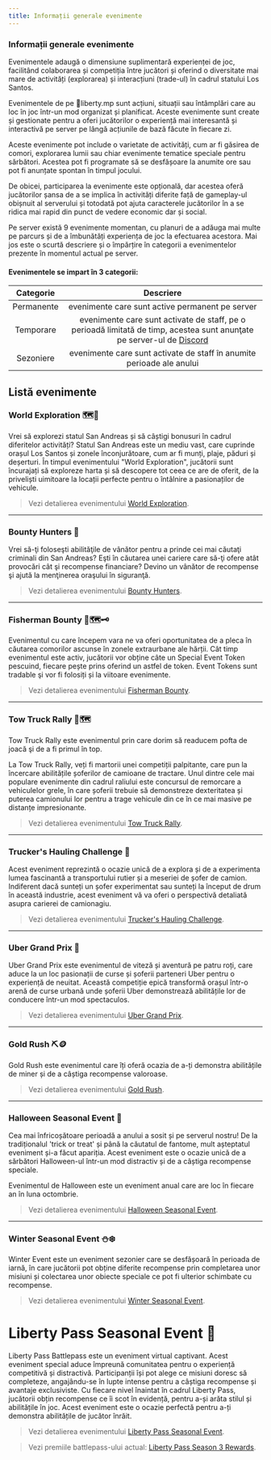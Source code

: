 ```yaml
---
title: Informații generale evenimente
---
```


### Informații generale evenimente

Evenimentele adaugă o dimensiune suplimentară experienței de joc, facilitând colaborarea și competiția între jucători și oferind o diversitate mai mare de activități (explorarea) și interacțiuni (trade-ul) în cadrul statului Los Santos.

Evenimentele de pe 🗽liberty.mp sunt acțiuni, situații sau întâmplări care au loc în joc într-un mod organizat și planificat. Aceste evenimente sunt create și gestionate pentru a oferi jucătorilor o experiență mai interesantă și interactivă pe server pe lângă acțiunile de bază făcute în fiecare zi.

Aceste evenimente pot include o varietate de activități, cum ar fi găsirea de comori, explorarea lumii sau chiar evenimente tematice speciale pentru sărbători. Acestea pot fi programate să se desfășoare la anumite ore sau pot fi anunțate spontan în timpul jocului.

De obicei, participarea la evenimente este opțională, dar acestea oferă jucătorilor șansa de a se implica în activități diferite față de gameplay-ul obișnuit al serverului și totodată pot ajuta caracterele jucătorilor în a se ridica mai rapid din punct de vedere economic dar și social.

Pe server există 9 evenimente momentan, cu planuri de a adăuga mai multe pe parcurs și de a îmbunătăți experiența de joc la efectuarea acestora. Mai jos este o scurtă descriere și o împărțire în categorii a evenimentelor prezente în momentul actual pe server.

#### Evenimentele se impart în 3 categorii:

| **Categorie** | **Descriere** |
| :-----------: | :-----------: |
| Permanente | evenimente care sunt active permanent pe server |
| Temporare | evenimente care sunt activate de staff, pe o perioadă limitată de timp, acestea sunt anunţate pe server-ul de [Discord](https://liberty.mp/discord)
| Sezoniere | evenimente care sunt activate de staff în anumite perioade ale anului |

## Listă evenimente

### World Exploration 🗺️🧭

Vrei să explorezi statul San Andreas și să câștigi bonusuri în cadrul diferitelor activități?
Statul San Andreas este un mediu vast, care cuprinde orașul Los Santos și zonele înconjurătoare, cum ar fi munți, plaje, păduri și deșerturi. În timpul evenimentului "World Exploration", jucătorii sunt încurajați să exploreze harta și să descopere tot ceea ce are de oferit, de la priveliști uimitoare la locații perfecte pentru o întâlnire a pasionaților de vehicule.

> Vezi detalierea evenimentului [World Exploration](./world-exploration).

---

### Bounty Hunters 🎯

Vrei să-ţi foloseşti abilităţile de vânător pentru a prinde cei mai căutaţi criminali din San Andreas?
Eşti în căutarea unei cariere care să-ţi ofere atât provocări cât şi recompense financiare?
Devino un vânător de recompense şi ajută la menţinerea oraşului în siguranţă.

> Vezi detalierea evenimentului [Bounty Hunters](./bounty-hunters).

---

### Fisherman Bounty 🎣🗺️🗝️

Evenimentul cu care începem vara ne va oferi oportunitatea de a pleca în căutarea comorilor ascunse în zonele extraurbane ale hărții. Cât timp evenimentul este activ, jucătorii vor obține câte un Special Event Token pescuind, fiecare pește prins oferind un astfel de token. Event Tokens sunt tradable şi vor fi folosiți și la viitoare evenimente.

> Vezi detalierea evenimentului [Fisherman Bounty](./fisherman-bounty).

---

### Tow Truck Rally 🚗🗺️

Tow Truck Rally este evenimentul prin care dorim să readucem pofta de joacă şi de a fi primul în top.

La Tow Truck Rally, veți fi martorii unei competiții palpitante, care pun la încercare abilitățile șoferilor de camioane de tractare. Unul dintre cele mai populare evenimente din cadrul raliului este concursul de remorcare a vehiculelor grele, în care șoferii trebuie să demonstreze dexteritatea și puterea camionului lor pentru a trage vehicule din ce în ce mai masive pe distanțe impresionante.

> Vezi detalierea evenimentului [Tow Truck Rally](./tow-truck-rally).

---

### Trucker's Hauling Challenge 🚚

Acest eveniment reprezintă o ocazie unică de a explora și de a experimenta lumea fascinantă a transportului rutier și a meseriei de șofer de camion. 
Indiferent dacă sunteți un șofer experimentat sau sunteți la început de drum în această industrie, acest eveniment vă va oferi o perspectivă detaliată asupra carierei de camionagiu.

> Vezi detalierea evenimentului [Trucker's Hauling Challenge](./trucker-hauling-challenge).

---

### Uber Grand Prix 🚕

Uber Grand Prix este evenimentul de viteză și aventură pe patru roți, care aduce la un loc pasionații de curse și șoferii parteneri Uber pentru o experiență de neuitat. Această competiție epică transformă orașul într-o arenă de curse urbană unde șoferii Uber demonstrează abilitățile lor de conducere într-un mod spectaculos.

> Vezi detalierea evenimentului [Uber Grand Prix](./uber-grand-prix).

---

### Gold Rush ⛏️🪙

Gold Rush este evenimentul care îți oferă ocazia de a-ți demonstra abilitățile de miner și de a câștiga recompense valoroase. 

> Vezi detalierea evenimentului [Gold Rush](./gold-rush).

---

### Halloween Seasonal Event 🎃

Cea mai înfricoșătoare perioadă a anului a sosit și pe serverul nostru! De la tradiționalul 'trick or treat' și până la căutatul de fantome, mult așteptatul eveniment și-a făcut apariția. Acest eveniment este o ocazie unică de a sărbători Halloween-ul într-un mod distractiv și de a câștiga recompense speciale. 

Evenimentul de Halloween este un eveniment anual care are loc în fiecare an în luna octombrie.

> Vezi detalierea evenimentului [Halloween Seasonal Event](./halloween-seasonal-event).

---

### Winter Seasonal Event ⛄❄️

Winter Event este un eveniment sezonier care se desfășoară în perioada de iarnă, în care jucătorii pot obține diferite recompense prin completarea unor misiuni și colectarea unor obiecte speciale ce pot fi ulterior schimbate cu recompense.

> Vezi detalierea evenimentului [Winter Seasonal Event](./winter-seasonal-event).

# Liberty Pass Seasonal Event 🎫

Liberty Pass Battlepass este un eveniment virtual captivant. Acest eveniment special aduce împreună comunitatea pentru o experiență competitivă și distractivă. Participanții își pot alege ce misiuni doresc să completeze, angajându-se în lupte intense pentru a câștiga recompense și avantaje exclusiviste. Cu fiecare nivel înaintat în cadrul Liberty Pass, jucătorii obțin recompense ce îi scot în evidență, pentru a-și arăta stilul și abilitățile în joc. 
Acest eveniment este o ocazie perfectă pentru a-ți demonstra abilitățile de jucător înrăit.

> Vezi detalierea evenimentului [Liberty Pass Seasonal Event](./libertypass-seasonal-event).

> Vezi premiile battlepass-ului actual: [Liberty Pass Season 3 Rewards](./libertypass-season-3-rewards).
